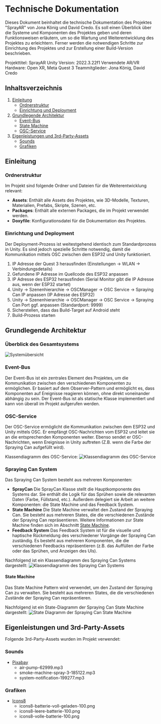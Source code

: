 # Technische Dokumentation

Dieses Dokument beinhaltet die technische Dokumentation des Projektes "SprayAR" von Jona König und David Credo. Es soll einen Überblick über die Systeme und Komponenten des Projektes geben und deren Funktionsweisen erläutern, um so die Wartung und Weiterentwicklung des Projektes zu erleichtern. Ferner werden die notwendigen Schritte zur Einrichtung des Projektes und zur Erstellung einer Build-Version beschrieben.

Projekttitel: SprayAR
Unity Version: 2022.3.22f1
Verwendete AR/VR Hardware: Open XR, Meta Quest 3
Teammitglieder: Jona König, David Credo

## Inhaltsverzeichnis

1. [Einleitung](#einleitung)
    - [Ordnerstruktur](#ordnerstruktur)
    - [Einrichtung und Deployment](#einrichtung-und-deployment)
2. [Grundlegende Architektur](#grundlegende-architektur)
    - [Event-Bus](#event-bus)
    - [State Machine](#state-machine)
    - [OSC-Service](#osc-service)
3. [Eigenleistungen und 3rd-Party-Assets](#eigenleistungen-und-3rd-party-assets)
    - [Sounds](#sounds)
    - [Grafiken](#grafiken)

## Einleitung

### Ordnerstruktur

Im Projekt sind folgende Ordner und Dateien für die Weiterentwicklung relevant:

- **Assets**: Enthält alle Assets des Projektes, wie 3D-Modelle, Texturen, Materialien, Prefabs, Skripte, Szenen, etc.
- **Packages**: Enthält alle externen Packages, die im Projekt verwendet werden.
- **Doxyfile**: Konfigurationsdatei für die Dokumentation des Projektes.

### Einrichtung und Deployment

Der Deployment-Prozess ist weitestgehend identisch zum Standardprozess in Unity. Es sind jedoch spezielle Schritte notwendig, damit die Kommunikation mittels OSC zwischen dem ESP32 und Unity funktioniert. 

1. IP Adresse der Quest 3 herausfinden (Einstellungen -> WLAN -> Verbindungsdetails)
2. Gefundene IP Adresse im Quellcode des ESP32 anpassen
3. IP Adresse des ESP32 herausfinden (Serial Monitor gibt die IP Adresse aus, wenn der ESP32 startet)
4. Unity -> Szenenhierarchie -> OSCManager -> OSC Service -> Spraying Can IP anpassen (IP Adresse des ESP32)
5. Unity -> Szenenhierarchie -> OSCManager -> OSC Service -> Spraying Can Port ggf. anpassen (Standardport: 9999)
6. Sicherstellen, dass das Build-Target auf Android steht
7. Build-Prozess starten

## Grundlegende Architektur

### Überblick des Gesamtsystems

![Systemübersicht](./Docs/Diagrams/Systemarchitektur.png)

### Event-Bus

Der Event-Bus ist ein zentrales Element des Projektes, um die Kommunikation zwischen den verschiedenen Komponenten zu ermöglichen. Er basiert auf dem Observer-Pattern und ermöglicht es, dass Komponenten auf Ereignisse reagieren können, ohne direkt voneinander abhängig zu sein. Der Event-Bus ist als statische Klasse implementiert und kann von überall im Projekt aufgerufen werden.

### OSC-Service

Der OSC-Service ermöglicht die Kommunikation zwischen dem ESP32 und Unity mittels OSC. Er empfängt OSC-Nachrichten vom ESP32 und leitet sie an die entsprechenden Komponenten weiter. Ebenso sendet er OSC-Nachrichten, wenn Ereignisse in Unity auftreten (Z.B. wenn die Farbe der Spraying Can aufgefüllt wird).

Klassendiagramm des OSC-Service:
![Klassendiagramm des OSC-Service](./Docs/Diagrams/OSCClassDiagram.png)


### Spraying Can System

Das Spraying Can System besteht aus mehreren Komponenten: 

- **SprayCan** Die SprayCan Klasse stellt die Hauptkomponente des Systems dar. Sie enthält die Logik für das Sprühen sowie die relevanten Daten (Farbe, Füllstand, etc.). Außerdem delegiert sie Arbeit an weitere Komponenten: die State Machine und das Feedback System.
- **State Machine** Die State Machine verwaltet den Zustand der Spraying Can. Sie besteht aus mehreren States, die die verschiedenen Zustände der Spraying Can repräsentieren. Weitere Informationen zur State Machine finden sich im Abschnitt [State Machine](#state-machine).
- **Feedback System** Das Feedback System ist für die visuelle und haptische Rückmeldung des verschiedener Vorgänge der Spraying Can zuständig. Es besteht aus mehreren Komponenten, die die verschiedenen Feedbacks repräsentieren (z.B. das Auffüllen der Farbe oder das Sprühen, und Anzeigen des UIs).

Nachfolgend ist ein Klassendiagramm des Spraying Can Systems dargestellt:
![Klassendiagramm des Spraying Can Systems](./Docs/Diagrams/SprayingCanClassDiagram.png)

#### State Machine

Das State Machine Pattern wird verwendet, um den Zustand der Spraying Can zu verwalten. Sie besteht aus mehreren States, die die verschiedenen Zustände der Spraying Can repräsentieren.

Nachfolgend ist ein State-Diagramm der Spraying Can State Machine dargestellt:
![State Diagramm der Spraying Can State Machine](./Docs/Diagrams/StateMachine.png)

## Eigenleistungen und 3rd-Party-Assets

Folgende 3rd-Party-Assets wurden im Projekt verwendet:

### Sounds

- [Pixabay](https://pixabay.com/sound-effects/search/air-pump-62999/)
  - air-pump-62999.mp3
  - smoke-machine-spray-3-185122.mp3
  - system-notification-199277.mp3

### Grafiken

- [Icons8](https://icons8.de/icons/set/battery)
  - icons8-batterie-voll-geladen-100.png
  - icons8-leere-batterie-100.png
  - icons8-volle-batterie-100.png